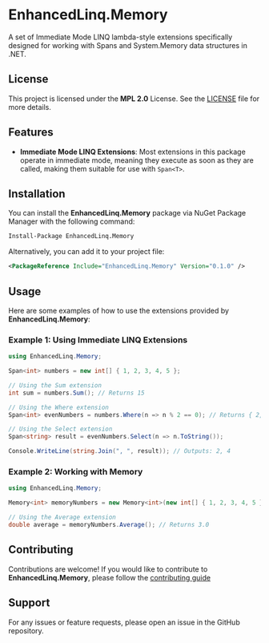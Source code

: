 # EnhancedLinq.Memory
A set of Immediate Mode LINQ lambda-style extensions specifically designed for working with Spans and System.Memory data structures in .NET. 

## License

This project is licensed under the **MPL 2.0** License. See the [LICENSE](../../LICENSE.txt) file for more details.

## Features

- **Immediate Mode LINQ Extensions**: Most extensions in this package operate in immediate mode, meaning they execute as soon as they are called, making them suitable for use with `Span<T>`.

## Installation

You can install the **EnhancedLinq.Memory** package via NuGet Package Manager with the following command:

```bash
Install-Package EnhancedLinq.Memory
```

Alternatively, you can add it to your project file:

```xml
<PackageReference Include="EnhancedLinq.Memory" Version="0.1.0" />
```

## Usage
Here are some examples of how to use the extensions provided by **EnhancedLinq.Memory**:

### Example 1: Using Immediate LINQ Extensions

```csharp
using EnhancedLinq.Memory;

Span<int> numbers = new int[] { 1, 2, 3, 4, 5 };

// Using the Sum extension
int sum = numbers.Sum(); // Returns 15

// Using the Where extension
Span<int> evenNumbers = numbers.Where(n => n % 2 == 0); // Returns { 2, 4 }

// Using the Select extension
Span<string> result = evenNumbers.Select(n => n.ToString());

Console.WriteLine(string.Join(", ", result)); // Outputs: 2, 4
```

### Example 2: Working with Memory<T>

```csharp
using EnhancedLinq.Memory;

Memory<int> memoryNumbers = new Memory<int>(new int[] { 1, 2, 3, 4, 5 });

// Using the Average extension
double average = memoryNumbers.Average(); // Returns 3.0
```

## Contributing

Contributions are welcome! If you would like to contribute to **EnhancedLinq.Memory**, please follow the [contributing guide](../../CONTRIBUTING.md)

## Support

For any issues or feature requests, please open an issue in the GitHub repository.